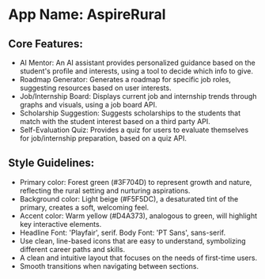# **App Name**: AspireRural

## Core Features:

- AI Mentor: An AI assistant provides personalized guidance based on the student's profile and interests, using a tool to decide which info to give.
- Roadmap Generator: Generates a roadmap for specific job roles, suggesting resources based on user interests.
- Job/Internship Board: Displays current job and internship trends through graphs and visuals, using a job board API.
- Scholarship Suggestion: Suggests scholarships to the students that match with the student interest based on a third party API.
- Self-Evaluation Quiz: Provides a quiz for users to evaluate themselves for job/internship preparation, based on a quiz API.

## Style Guidelines:

- Primary color: Forest green (#3F704D) to represent growth and nature, reflecting the rural setting and nurturing aspirations.
- Background color: Light beige (#F5F5DC), a desaturated tint of the primary, creates a soft, welcoming feel.
- Accent color: Warm yellow (#D4A373), analogous to green, will highlight key interactive elements.
- Headline Font: 'Playfair', serif. Body Font: 'PT Sans', sans-serif.
- Use clean, line-based icons that are easy to understand, symbolizing different career paths and skills.
- A clean and intuitive layout that focuses on the needs of first-time users.
- Smooth transitions when navigating between sections.